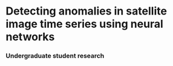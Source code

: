 # Detecting anomalies in satellite image time series using neural networks

### Undergraduate student research